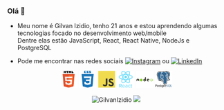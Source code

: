 ### Olá 👋
 - Meu nome é Gilvan Izidio, tenho 21 anos e estou aprendendo algumas tecnologias focado no desenvolvimento web/mobile <br>
 Dentre elas estão JavaScript, React, React Native, NodeJs e PostgreSQL <br>

 - Pode me encontrar nas redes sociais <a href="https://www.instagram.com/g.izidio/"><img src="https://camo.githubusercontent.com/c9dacf0f25a1489fdbc6c0d2b41cda58b77fa210a13a886d6f99e027adfbd358/68747470733a2f2f6564656e742e6769746875622e696f2f537570657254696e7949636f6e732f696d616765732f7376672f696e7374616772616d2e737667" width="25" height="25" alt="Instagram"></a> ou <a href="http://www.linkedin.com/in/gilvan-izidio"><img src="https://camo.githubusercontent.com/c8a9c5b414cd812ad6a97a46c29af67239ddaeae08c41724ff7d945fb4c047e5/68747470733a2f2f6564656e742e6769746875622e696f2f537570657254696e7949636f6e732f696d616765732f7376672f6c696e6b6564696e2e737667" width="25" height="25" alt="LinkedIn"></a>

  
 <p align="center">
 <img src="https://raw.githubusercontent.com/devicons/devicon/master/icons/html5/html5-original-wordmark.svg" alt="html5"  width="40" height="40"/>
 <img src="https://raw.githubusercontent.com/devicons/devicon/master/icons/css3/css3-plain-wordmark.svg" alt="css3"  width="40" height="40"/>
 <img src="https://raw.githubusercontent.com/devicons/devicon/master/icons/javascript/javascript-original.svg" alt="javascript" width="40" height="40"/>
 <img src="https://raw.githubusercontent.com/devicons/devicon/master/icons/react/react-original-wordmark.svg" alt="react" width="40" height="40"/>
 <img src="https://raw.githubusercontent.com/devicons/devicon/master/icons/nodejs/nodejs-original-wordmark.svg" alt="nodejs" width="40" height="40"/>
 <img src="https://raw.githubusercontent.com/devicons/devicon/master/icons/postgresql/postgresql-original-wordmark.svg" alt="postgresql" width="40" height="40"/>
<p align="center">
<img src="https://github-readme-stats.vercel.app/api?username=GilvanIzidio&show_icons=true" alt="GilvanIzidio"/> 
<img src="https://github-readme-stats.vercel.app/api/top-langs/?username=GilvanIzidio&layout=compact" />
